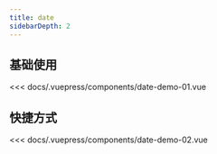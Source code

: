 ```yaml
---
title: date
sidebarDepth: 2
---
```


## 基础使用

<demo-block>
<date-demo-01 slot="source"></date-demo-01>

<<< docs/.vuepress/components/date-demo-01.vue

</demo-block>


## 快捷方式

<demo-block>
<date-demo-02 slot="source"></date-demo-02>

<<< docs/.vuepress/components/date-demo-02.vue

</demo-block>
